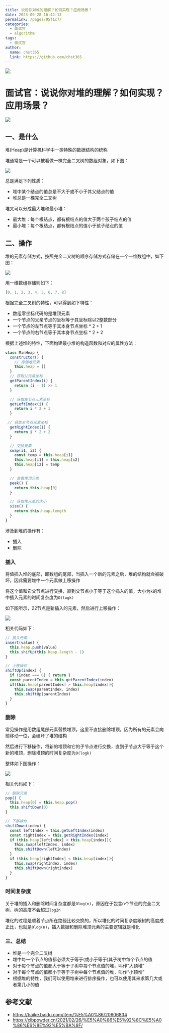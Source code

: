 ```yaml
---
title: 说说你对堆的理解？如何实现？应用场景？
date: 2023-06-28 16:42:13
permalink: /pages/95f1c7/
categories: 
  - 面试官
  - algorithm
tags: 
  - 面试官
author: 
  name: chst365
  link: https://github.com/chst365
---
```

![](https://cdn.jsdelivr.net/gh/chst365/bolgImgs/imgs/topImgs/37.jpg)
# 面试官：说说你对堆的理解？如何实现？应用场景？


 ![](https://static.vue-js.com/dd12c700-1ed7-11ec-8e64-91fdec0f05a1.png)


## 一、是什么

堆(Heap)是计算机科学中一类特殊的数据结构的统称

堆通常是一个可以被看做一棵完全二叉树的数组对象，如下图：

 ![](https://static.vue-js.com/ea0fd1f0-1ed7-11ec-8e64-91fdec0f05a1.png)

总是满足下列性质：

- 堆中某个结点的值总是不大于或不小于其父结点的值
- 堆总是一棵完全二叉树

堆又可以分成最大堆和最小堆：

- 最大堆：每个根结点，都有根结点的值大于两个孩子结点的值
- 最小堆：每个根结点，都有根结点的值小于孩子结点的值



## 二、操作

堆的元素存储方式，按照完全二叉树的顺序存储方式存储在一个一维数组中，如下图：

![](https://static.vue-js.com/ea0fd1f0-1ed7-11ec-8e64-91fdec0f05a1.png)

用一维数组存储则如下：

```js
[0, 1, 2, 3, 4, 5, 6, 7, 8]
```

根据完全二叉树的特性，可以得到如下特性：

- 数组零坐标代码的是堆顶元素
- 一个节点的父亲节点的坐标等于其坐标除以2整数部分
- 一个节点的左节点等于其本身节点坐标 * 2 + 1
- 一个节点的右节点等于其本身节点坐标 * 2 + 2



根据上述堆的特性，下面构建最小堆的构造函数和对应的属性方法：

```js
class MinHeap {
  constructor() {
    // 存储堆元素
    this.heap = []
  }
  // 获取父元素坐标
  getParentIndex(i) {
    return (i - 1) >> 1
  }

  // 获取左节点元素坐标
  getLeftIndex(i) {
    return i * 2 + 1
  }

 // 获取右节点元素坐标
  getRightIndex(i) {
    return i * 2 + 2
  }

  // 交换元素
  swap(i1, i2) {
    const temp = this.heap[i1]
    this.heap[i1] = this.heap[i2]
    this.heap[i2] = temp
  }

  // 查看堆顶元素
  peek() {
    return this.heap[0]
  }

  // 获取堆元素的大小
  size() {
    return this.heap.length
  }
}
```





涉及到堆的操作有：

- 插入
- 删除



### 插入

将值插入堆的底部，即数组的尾部，当插入一个新的元素之后，堆的结构就会被破坏，因此需要堆中一个元素做上移操作

将这个值和它父节点进行交换，直到父节点小于等于这个插入的值，大小为`k`的堆中插入元素的时间复杂度为`O(logk)`

如下图所示，22节点是新插入的元素，然后进行上移操作：

 ![](https://static.vue-js.com/06893fb0-1ed8-11ec-8e64-91fdec0f05a1.png)

相关代码如下：

```js
// 插入元素
insert(value) {
  this.heap.push(value)
  this.shifUp(this.heap.length - 1)
}

// 上移操作
shiftUp(index) {
  if (index === 0) { return }
  const parentIndex = this.getParentIndex(index)
  if(this.heap[parentIndex] > this.heap[index]){
    this.swap(parentIndex, index)
    this.shiftUp(parentIndex)
  }
}
```


### 删除

常见操作是用数组尾部元素替换堆顶，这里不直接删除堆顶，因为所有的元素会向前移动一位，会破坏了堆的结构

然后进行下移操作，将新的堆顶和它的子节点进行交换，直到子节点大于等于这个新的堆顶，删除堆顶的时间复杂度为`O(logk)`

整体如下图操作：

 ![](https://static.vue-js.com/12a2a160-1ed8-11ec-a752-75723a64e8f5.png)

相关代码如下：

```js
// 删除元素
pop() {
  this.heap[0] = this.heap.pop()
  this.shiftDown(0)
}

// 下移操作
shiftDown(index) {
  const leftIndex = this.getLeftIndex(index)
  const rightIndex = this.getRightIndex(index)
  if (this.heap[leftIndex] < this.heap[index]){
    this.swap(leftIndex, index)
    this.shiftDown(leftIndex)
  }
  if (this.heap[rightIndex] < this.heap[index]){
    this.swap(rightIndex, index)
    this.shiftDown(rightIndex)
  }
}
```



### 时间复杂度

关于堆的插入和删除时间复杂度都是`Olog(n)`，原因在于包含n个节点的完全二叉树，树的高度不会超过`log2n`

堆化的过程是顺着节点所在路径比较交换的，所以堆化的时间复杂度跟树的高度成正比，也就是`Olog(n)`，插入数据和删除堆顶元素的主要逻辑就是堆化


### 三、总结

- 堆是一个完全二叉树
- 堆中每一个节点的值都必须大于等于(或小于等于)其子树中每个节点的值
- 对于每个节点的值都大于等于子树中每个节点值的堆，叫作“大顶堆”
- 对于每个节点的值都小于等于子树中每个节点值的堆，叫作“小顶堆”
- 根据堆的特性，我们可以使用堆来进行排序操作，也可以使用其来求第几大或者第几小的值


## 参考文献

- https://baike.baidu.com/item/%E5%A0%86/20606834
- https://xlbpowder.cn/2021/02/26/%E5%A0%86%E5%92%8C%E5%A0%86%E6%8E%92%E5%BA%8F/